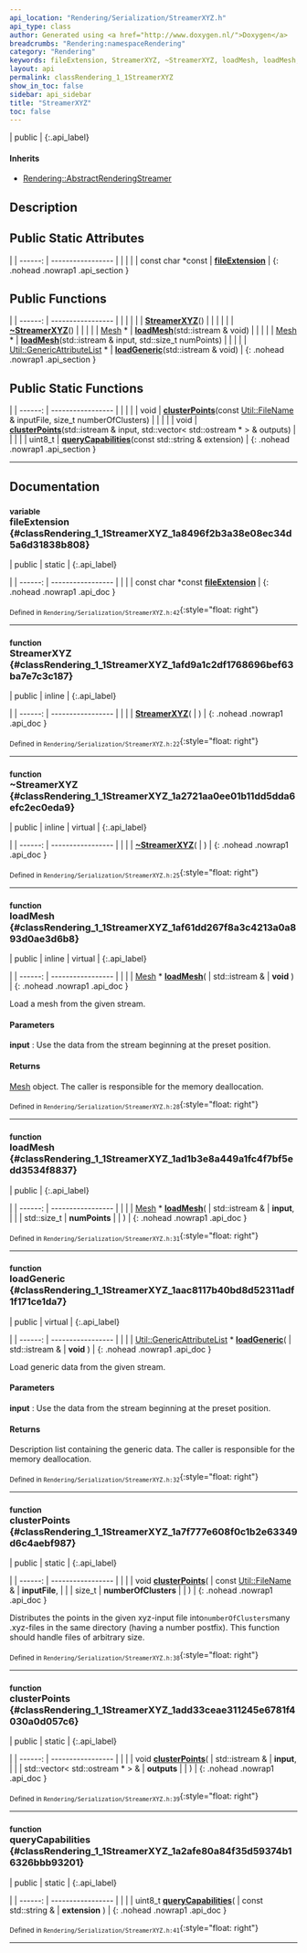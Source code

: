 ```yaml
---
api_location: "Rendering/Serialization/StreamerXYZ.h"
api_type: class
author: Generated using <a href="http://www.doxygen.nl/">Doxygen</a>
breadcrumbs: "Rendering:namespaceRendering"
category: "Rendering"
keywords: fileExtension, StreamerXYZ, ~StreamerXYZ, loadMesh, loadMesh, loadGeneric, clusterPoints, clusterPoints, queryCapabilities
layout: api
permalink: classRendering_1_1StreamerXYZ
show_in_toc: false
sidebar: api_sidebar
title: "StreamerXYZ"
toc: false
---
```


| public |
{:.api_label}

#### Inherits

* [Rendering::AbstractRenderingStreamer](classRendering_1_1AbstractRenderingStreamer)


## Description





## Public Static Attributes

|
| ------: | ----------------- |
|  | |
| const char *const | **[fileExtension](#classRendering_1_1StreamerXYZ_1a8496f2b3a38e08ec34d5a6d31838b808)**  |
{: .nohead .nowrap1 .api_section }


## Public Functions

|
| ------: | ----------------- |
|  | |
|  | **[StreamerXYZ](#classRendering_1_1StreamerXYZ_1afd9a1c2df1768696bef63ba7e7c3c187)**() |
|  | |
|  | **[~StreamerXYZ](#classRendering_1_1StreamerXYZ_1a2721aa0ee01b11dd5dda6efc2ec0eda9)**() |
|  | |
| [Mesh](classRendering_1_1Mesh) * | **[loadMesh](#classRendering_1_1StreamerXYZ_1af61dd267f8a3c4213a0a893d0ae3d6b8)**(std::istream & void) |
|  | |
| [Mesh](classRendering_1_1Mesh) * | **[loadMesh](#classRendering_1_1StreamerXYZ_1ad1b3e8a449a1fc4f7bf5edd3534f8837)**(std::istream & input, std::size_t numPoints) |
|  | |
| [Util::GenericAttributeList](classUtil_1_1GenericAttributeList) * | **[loadGeneric](#classRendering_1_1StreamerXYZ_1aac8117b40bd8d52311adf1f171ce1da7)**(std::istream & void) |
{: .nohead .nowrap1 .api_section }


## Public Static Functions

|
| ------: | ----------------- |
|  | |
| void | **[clusterPoints](#classRendering_1_1StreamerXYZ_1a7f777e608f0c1b2e63349d6c4aebf987)**(const [Util::FileName](classUtil_1_1FileName) & inputFile, size_t numberOfClusters) |
|  | |
| void | **[clusterPoints](#classRendering_1_1StreamerXYZ_1add33ceae311245e6781f4030a0d057c6)**(std::istream & input, std::vector< std::ostream * > & outputs) |
|  | |
| uint8_t | **[queryCapabilities](#classRendering_1_1StreamerXYZ_1a2afe80a84f35d59374b16326bbb93201)**(const std::string & extension) |
{: .nohead .nowrap1 .api_section }


-------------------------------------------------------------------

## Documentation

### <small>variable</small><br/> fileExtension {#classRendering_1_1StreamerXYZ_1a8496f2b3a38e08ec34d5a6d31838b808}

| public | static |
{:.api_label}

|
| ------: | ----------------- |
|  |
| const char *const **[fileExtension](#classRendering_1_1StreamerXYZ_1a8496f2b3a38e08ec34d5a6d31838b808)**  |
{: .nohead .nowrap1 .api_doc }





<sub>Defined in `Rendering/Serialization/StreamerXYZ.h:42`</sub>{:style="float: right"}

-------------------------------------------------------------------

### <small>function</small><br/> StreamerXYZ {#classRendering_1_1StreamerXYZ_1afd9a1c2df1768696bef63ba7e7c3c187}

| public | inline |
{:.api_label}

|
| ------: | ----------------- |
|  |
|  **[StreamerXYZ](#classRendering_1_1StreamerXYZ_1afd9a1c2df1768696bef63ba7e7c3c187)**( |  ) |
{: .nohead .nowrap1 .api_doc }





<sub>Defined in `Rendering/Serialization/StreamerXYZ.h:22`</sub>{:style="float: right"}

-------------------------------------------------------------------

### <small>function</small><br/> ~StreamerXYZ {#classRendering_1_1StreamerXYZ_1a2721aa0ee01b11dd5dda6efc2ec0eda9}

| public | inline | virtual |
{:.api_label}

|
| ------: | ----------------- |
|  |
|  **[~StreamerXYZ](#classRendering_1_1StreamerXYZ_1a2721aa0ee01b11dd5dda6efc2ec0eda9)**( |  ) |
{: .nohead .nowrap1 .api_doc }





<sub>Defined in `Rendering/Serialization/StreamerXYZ.h:25`</sub>{:style="float: right"}

-------------------------------------------------------------------

### <small>function</small><br/> loadMesh {#classRendering_1_1StreamerXYZ_1af61dd267f8a3c4213a0a893d0ae3d6b8}

| public | inline | virtual |
{:.api_label}

|
| ------: | ----------------- |
|  |
| [Mesh](classRendering_1_1Mesh) * **[loadMesh](#classRendering_1_1StreamerXYZ_1af61dd267f8a3c4213a0a893d0ae3d6b8)**( | std::istream & | **void** ) |
{: .nohead .nowrap1 .api_doc }



Load a mesh from the given stream.


#### Parameters
**input**
:  Use the data from the stream beginning at the preset position.




#### Returns
 [Mesh](classRendering_1_1Mesh) object. The caller is responsible for the memory deallocation.





<sub>Defined in `Rendering/Serialization/StreamerXYZ.h:28`</sub>{:style="float: right"}

-------------------------------------------------------------------

### <small>function</small><br/> loadMesh {#classRendering_1_1StreamerXYZ_1ad1b3e8a449a1fc4f7bf5edd3534f8837}

| public |
{:.api_label}

|
| ------: | ----------------- |
|  |
| [Mesh](classRendering_1_1Mesh) * **[loadMesh](#classRendering_1_1StreamerXYZ_1ad1b3e8a449a1fc4f7bf5edd3534f8837)**( | std::istream & | **input**, |
| | std::size_t | **numPoints** |
|   ) |
{: .nohead .nowrap1 .api_doc }





<sub>Defined in `Rendering/Serialization/StreamerXYZ.h:31`</sub>{:style="float: right"}

-------------------------------------------------------------------

### <small>function</small><br/> loadGeneric {#classRendering_1_1StreamerXYZ_1aac8117b40bd8d52311adf1f171ce1da7}

| public | virtual |
{:.api_label}

|
| ------: | ----------------- |
|  |
| [Util::GenericAttributeList](classUtil_1_1GenericAttributeList) * **[loadGeneric](#classRendering_1_1StreamerXYZ_1aac8117b40bd8d52311adf1f171ce1da7)**( | std::istream & | **void** ) |
{: .nohead .nowrap1 .api_doc }



Load generic data from the given stream.


#### Parameters
**input**
:  Use the data from the stream beginning at the preset position.




#### Returns
Description list containing the generic data. The caller is responsible for the memory deallocation.





<sub>Defined in `Rendering/Serialization/StreamerXYZ.h:32`</sub>{:style="float: right"}

-------------------------------------------------------------------

### <small>function</small><br/> clusterPoints {#classRendering_1_1StreamerXYZ_1a7f777e608f0c1b2e63349d6c4aebf987}

| public | static |
{:.api_label}

|
| ------: | ----------------- |
|  |
| void **[clusterPoints](#classRendering_1_1StreamerXYZ_1a7f777e608f0c1b2e63349d6c4aebf987)**( | const [Util::FileName](classUtil_1_1FileName) & | **inputFile**, |
| | size_t | **numberOfClusters** |
|   ) |
{: .nohead .nowrap1 .api_doc }



Distributes the points in the given xyz-input file into`numberOfClusters`many .xyz-files in the same directory (having a number postfix). This function should handle files of arbitrary size.



<sub>Defined in `Rendering/Serialization/StreamerXYZ.h:38`</sub>{:style="float: right"}

-------------------------------------------------------------------

### <small>function</small><br/> clusterPoints {#classRendering_1_1StreamerXYZ_1add33ceae311245e6781f4030a0d057c6}

| public | static |
{:.api_label}

|
| ------: | ----------------- |
|  |
| void **[clusterPoints](#classRendering_1_1StreamerXYZ_1add33ceae311245e6781f4030a0d057c6)**( | std::istream & | **input**, |
| | std::vector< std::ostream * > & | **outputs** |
|   ) |
{: .nohead .nowrap1 .api_doc }





<sub>Defined in `Rendering/Serialization/StreamerXYZ.h:39`</sub>{:style="float: right"}

-------------------------------------------------------------------

### <small>function</small><br/> queryCapabilities {#classRendering_1_1StreamerXYZ_1a2afe80a84f35d59374b16326bbb93201}

| public | static |
{:.api_label}

|
| ------: | ----------------- |
|  |
| uint8_t **[queryCapabilities](#classRendering_1_1StreamerXYZ_1a2afe80a84f35d59374b16326bbb93201)**( | const std::string & | **extension** ) |
{: .nohead .nowrap1 .api_doc }





<sub>Defined in `Rendering/Serialization/StreamerXYZ.h:41`</sub>{:style="float: right"}

-------------------------------------------------------------------

